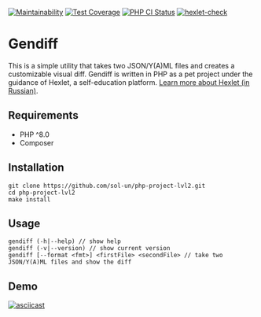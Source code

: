 [![Maintainability](https://api.codeclimate.com/v1/badges/d62fa56655295995e7c1/maintainability)](https://codeclimate.com/github/sol-un/php-project-lvl2/maintainability)
[![Test Coverage](https://api.codeclimate.com/v1/badges/d62fa56655295995e7c1/test_coverage)](https://codeclimate.com/github/sol-un/php-project-lvl2/test_coverage)
[![PHP CI Status](https://github.com/sol-un/php-project-lvl2/actions/workflows/workflow.yml/badge.svg)](https://github.com/sol-un/php-project-lvl2/actions/workflows/workflow.yml)
[![hexlet-check](https://github.com/sol-un/php-project-lvl2/actions/workflows/hexlet-check.yml/badge.svg)](https://github.com/sol-un/php-project-lvl2/actions/workflows/hexlet-check.yml)

# Gendiff

This is a simple utility that takes two JSON/Y(A)ML files and creates a customizable visual diff. Gendiff is written in PHP as a pet project under the guidance of Hexlet, a self-education platform. [Learn more about Hexlet (in Russian)](https://ru.hexlet.io/pages/about?utm_source=github&utm_medium=link).

## Requirements

- PHP ^8.0
- Composer

## Installation

```
git clone https://github.com/sol-un/php-project-lvl2.git
cd php-project-lvl2
make install
```

## Usage

```
gendiff (-h|--help) // show help
gendiff (-v|--version) // show current version
gendiff [--format <fmt>] <firstFile> <secondFile> // take two JSON/Y(A)ML files and show the diff 
```

## Demo

[![asciicast](https://asciinema.org/a/E1UKhbdaWd2KiIGFZ8IReFd0N.svg)](https://asciinema.org/a/E1UKhbdaWd2KiIGFZ8IReFd0N)
